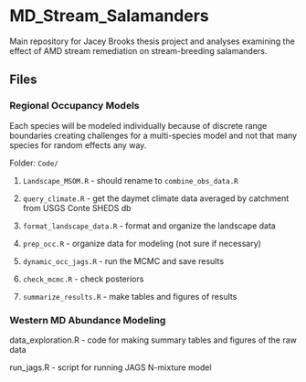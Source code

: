 # MD_Stream_Salamanders

Main repository for Jacey Brooks thesis project and analyses examining the effect of AMD stream remediation on stream-breeding salamanders.


## Files

### Regional Occupancy Models

Each species will be modeled individually because of discrete range boundaries creating challenges for a multi-species model and not that many species for random effects any way.

Folder: `Code/`

1. `Landscape_MSOM.R` - should rename to `combine_obs_data.R`

2. `query_climate.R` - get the daymet climate data averaged by catchment from USGS Conte SHEDS db

3. `format_landscape_data.R` - format and organize the landscape data

4. `prep_occ.R` - organize data for modeling (not sure if necessary)

5. `dynamic_occ_jags.R` - run the MCMC and save results

6. `check_mcmc.R` - check posteriors

7. `summarize_results.R` - make tables and figures of results


### Western MD Abundance Modeling
data_exploration.R - code for making summary tables and figures of the raw data

run_jags.R - script for running JAGS N-mixture model